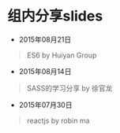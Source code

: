 # 组内分享slides

* 2015年08月21日
> ES6 by Huiyan Group

* 2015年08月14日
> SASS的学习分享 by 徐官龙

* 2015年07月30日
> reactjs by robin ma
